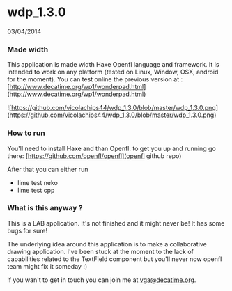 wdp_1.3.0
=========
03/04/2014
### Made width
This application is made width Haxe Openfl language and framework. It is intended to work on any platform (tested on Linux, Window, OSX, android for the moment).
You can test online the previous version at : [http://www.decatime.org/wp1/wonderpad.html](http://www.decatime.org/wp1/wonderpad.html)

![https://github.com/vicolachips44/wdp_1.3.0/blob/master/wdp_1.3.0.png](https://github.com/vicolachips44/wdp_1.3.0/blob/master/wdp_1.3.0.png)
### How to run
You'll need to install Haxe and than Openfl. to get you up and running go there: [https://github.com/openfl/openfl](openfl github repo)

After that you can either run
- lime test neko
- lime test cpp

### What is this anyway ?
This is a LAB application. It's not finished and it might never be! It has some bugs for sure!

The underlying idea around this application is to make a collaborative drawing application. I've been stuck at the moment to the lack of capabilities related to the TextField component but you'll never now openfl team might fix it someday :)

if you wan't to get in touch you can join me at vga@decatime.org.
